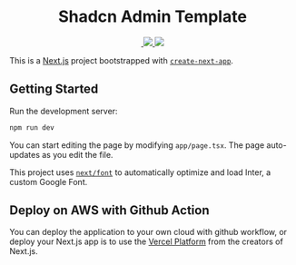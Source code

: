 <h1 align="center">Shadcn Admin Template</h1>

<p align="center">
<!--   <a aria-label="Vercel logo" href="https://vercel.com">
    <img src="https://img.shields.io/badge/Vercel-blue.svg?style=for-the-badge&logo=Vercel&labelColor=000">
  </a> -->
  <a aria-label="Next.js" href="https://nextjs.org/">
    <img alt="" src="https://img.shields.io/badge/Next.js-blueviolet.svg?style=for-the-badge&logo=Next.js&labelColor=000000&logoWidth=20">
  </a>
  <a aria-label="Shadcn-ui" href="https://ui.shadcn.com/">
    <img src="https://img.shields.io/badge/-shadcn--ui-black?style=for-the-badge&logo=shadcnui&color=black">
  </a>
  <a aria-label="AWS" href="https://aws.amazon.com/">
    <img src="https://img.shields.io/badge/-Amazon AWS-orange?style=for-the-badge&logo=amazon-aws&labelColor=272f3d&color=f29d39">
  </a>
</p>



This is a [Next.js](https://nextjs.org/) project bootstrapped with [`create-next-app`](https://github.com/vercel/next.js/tree/canary/packages/create-next-app).

## Getting Started

Run the development server:

```bash
npm run dev
```

You can start editing the page by modifying `app/page.tsx`. The page auto-updates as you edit the file.

This project uses [`next/font`](https://nextjs.org/docs/basic-features/font-optimization) to automatically optimize and load Inter, a custom Google Font.

## Deploy on AWS with Github Action

You can deploy the application to your own cloud with github workflow, or deploy your Next.js app is to use the [Vercel Platform](https://vercel.com/new?utm_medium=default-template&filter=next.js&utm_source=create-next-app&utm_campaign=create-next-app-readme) from the creators of Next.js.
